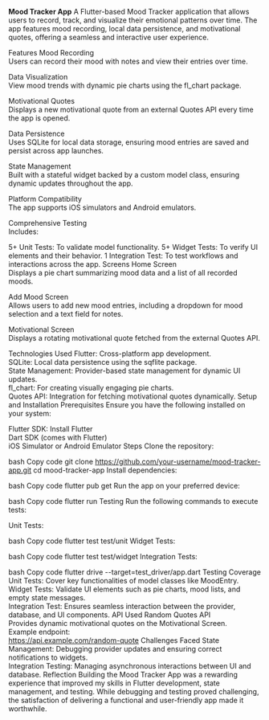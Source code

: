 **Mood Tracker App**
A Flutter-based Mood Tracker application that allows users to record, track, and visualize their emotional patterns over time. The app features mood recording, local data persistence, and motivational quotes, offering a seamless and interactive user experience.

Features
Mood Recording<br> Users can record their mood with notes and view their entries over time.

Data Visualization<br> View mood trends with dynamic pie charts using the fl_chart package.

Motivational Quotes<br> Displays a new motivational quote from an external Quotes API every time the app is opened.

Data Persistence<br> Uses SQLite for local data storage, ensuring mood entries are saved and persist across app launches.

State Management<br> Built with a stateful widget backed by a custom model class, ensuring dynamic updates throughout the app.

Platform Compatibility<br> The app supports iOS simulators and Android emulators.

Comprehensive Testing<br> Includes:

5+ Unit Tests: To validate model functionality.
5+ Widget Tests: To verify UI elements and their behavior.
1 Integration Test: To test workflows and interactions across the app.
Screens
Home Screen<br> Displays a pie chart summarizing mood data and a list of all recorded moods.

Add Mood Screen<br> Allows users to add new mood entries, including a dropdown for mood selection and a text field for notes.

Motivational Screen<br> Displays a rotating motivational quote fetched from the external Quotes API.

Technologies Used
Flutter: Cross-platform app development.<br>
SQLite: Local data persistence using the sqflite package.<br>
State Management: Provider-based state management for dynamic UI updates.<br>
fl_chart: For creating visually engaging pie charts.<br>
Quotes API: Integration for fetching motivational quotes dynamically.
Setup and Installation
Prerequisites
Ensure you have the following installed on your system:

Flutter SDK: Install Flutter<br>
Dart SDK (comes with Flutter)<br>
iOS Simulator or Android Emulator
Steps
Clone the repository:<br>

bash
Copy code
git clone https://github.com/your-username/mood-tracker-app.git
cd mood-tracker-app
Install dependencies:<br>

bash
Copy code
flutter pub get
Run the app on your preferred device:<br>

bash
Copy code
flutter run
Testing
Run the following commands to execute tests:

Unit Tests:<br>

bash
Copy code
flutter test test/unit
Widget Tests:<br>

bash
Copy code
flutter test test/widget
Integration Tests:<br>

bash
Copy code
flutter drive --target=test_driver/app.dart
Testing Coverage
Unit Tests: Cover key functionalities of model classes like MoodEntry.<br>
Widget Tests: Validate UI elements such as pie charts, mood lists, and empty state messages.<br>
Integration Test: Ensures seamless interaction between the provider, database, and UI components.
API Used
Random Quotes API<br> Provides dynamic motivational quotes on the Motivational Screen.<br> Example endpoint:<br> https://api.example.com/random-quote
Challenges Faced
State Management: Debugging provider updates and ensuring correct notifications to widgets.<br>
Integration Testing: Managing asynchronous interactions between UI and database.
Reflection
Building the Mood Tracker App was a rewarding experience that improved my skills in Flutter development, state management, and testing. While debugging and testing proved challenging, the satisfaction of delivering a functional and user-friendly app made it worthwhile.
